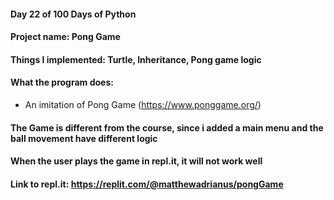 #### Day 22 of 100 Days of Python
#### Project name: Pong Game
#### Things I implemented: Turtle, Inheritance, Pong game logic

#### What the program does:
- An imitation of Pong Game (https://www.ponggame.org/)

#### The Game is different from the course, since i added a main menu and the ball movement have different logic
#### When the user plays the game in repl.it, it will not work well

#### Link to repl.it: https://replit.com/@matthewadrianus/pongGame
